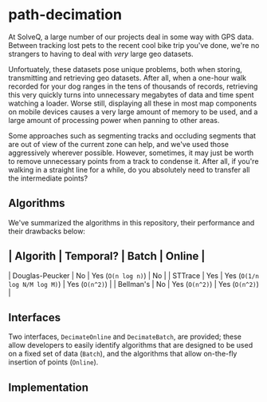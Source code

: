 # path-decimation
At SolveQ, a large number of our projects deal in some way with GPS data. Between tracking lost pets to the recent cool bike trip you've done, we're no strangers to having to deal with *very* large geo datasets. 

Unfortuately, these datasets pose unique problems, both when storing, transmitting and retrieving geo datasets. After all, when a one-hour walk recorded for your dog ranges in the tens of thousands of records, retrieving this very quickly turns into unnecessary megabytes of data and time spent watching a loader. Worse still, displaying all these in most map components on mobile devices causes a very large amount of memory to be used, and a large amount of processing power when panning to other areas.

Some approaches such as segmenting tracks and occluding segments that are out of view of the current zone can help, and we've used those aggressively wherever possible. However, sometimes, it may just be worth to remove unnecessary points from a track to condense it. After all, if you're walking in a straight line for a while, do you absolutely need to transfer all the intermediate points?

## Algorithms

We've summarized the algorithms in this repository, their performance and their drawbacks below:

| Algorith        | Temporal? | Batch                            | Online         |
-----------------------------------------------------------------------------------
| Douglas-Peucker | No        | Yes (`O(n log n)`)               | No             |
| STTrace         | Yes       | Yes (`O(1/n log N/M log M)`)     | Yes (`O(n^2)`) |
| Bellman's       | No        | Yes (`O(n^2)`)                   | Yes (`O(n^2)`) |

## Interfaces

Two interfaces, `DecimateOnline` and `DecimateBatch`, are provided; these allow developers to easily identify algorithms that are designed to be used on a fixed set of data (`Batch`), and the algorithms that allow on-the-fly insertion of points (`Online`).

## Implementation


